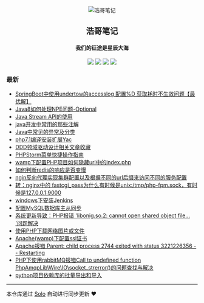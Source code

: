 <p align="center"><img alt="浩哥笔记" src="https://cdn.jsdelivr.net/gh/barryzpc/pic-repo/my-blog/img/barry.png"></p><h2 align="center">
浩哥笔记
</h2>

<h4 align="center">我们的征途是星辰大海</h4>
<p align="center"><a title="浩哥笔记" target="_blank" href="https://github.com/barryzpc/solo-blog"><img src="https://img.shields.io/github/last-commit/barryzpc/solo-blog.svg?style=flat-square&color=FF9900"></a>
<a title="GitHub repo size in bytes" target="_blank" href="https://github.com/barryzpc/solo-blog"><img src="https://img.shields.io/github/repo-size/barryzpc/solo-blog.svg?style=flat-square"></a>
<a title="Solo Version" target="_blank" href="https://github.com/88250/solo/releases"><img src="https://img.shields.io/badge/solo-4.4.0-f1e05a.svg?style=flat-square&color=blueviolet"></a>
<a title="Hits" target="_blank" href="https://github.com/88250/hits"><img src="https://hits.b3log.org/barryzpc/solo-blog.svg"></a></p>

### 最新

* [SpringBoot中使用undertow的accesslog 配置%D 获取耗时不生效问题【最优解】](https://myblog.zhengpc.com/articles/2023/11/22/1700621273810.html)
* [Java8如何处理NPE问题-Optional](https://myblog.zhengpc.com/articles/2023/09/19/1695088524727.html)
* [Java Stream API的使用](https://myblog.zhengpc.com/articles/2023/09/17/1694954238502.html)
* [java开发中常用的那些注解](https://myblog.zhengpc.com/articles/2023/04/13/1681358172194.html)
* [Java中常见的异常及分类](https://myblog.zhengpc.com/articles/2022/12/01/1669880943618.html)
* [php7.1编译安装扩展Yac](https://myblog.zhengpc.com/articles/2022/07/13/1657681076161.html)
* [DDD领域驱动设计相关文章收藏](https://myblog.zhengpc.com/articles/2022/07/12/1657594193348.html)
* [PHPStorm菜单快捷操作指南](https://myblog.zhengpc.com/articles/2021/09/05/1630851971940.html)
* [wamp下配置PHP项目如何隐藏url中的index.php](https://myblog.zhengpc.com/articles/2021/03/24/1616573872192.html)
* [如何判断redis的响应是否变慢](https://myblog.zhengpc.com/articles/2020/12/08/1607392229857.html)
* [ngin反向代理实现集群配置以及根据不同的url后缀来访问不同的服务配置](https://myblog.zhengpc.com/articles/2020/12/04/1607013142180.html)
* [转：nginx中的 fastcgi_pass为什么有时候是unix:/tmp/php-fpm.sock，有时候是127.0.0.1:9000](https://myblog.zhengpc.com/articles/2020/11/26/1606355061499.html)
* [windows下安装Jenkins](https://myblog.zhengpc.com/articles/2020/11/23/1606127171977.html)
* [配置MySQL数据库主从同步](https://myblog.zhengpc.com/articles/2020/11/18/1605694234803.html)
* [系统更新导致：PHP报错 'libonig.so.2: cannot open shared object file... '问题解决](https://myblog.zhengpc.com/articles/2020/08/27/1598522167215.html)
* [使用PHP下载网络图片或文件](https://myblog.zhengpc.com/articles/2020/08/12/1597218334271.html)
* [Apache(wamp)下配置ssl证书](https://myblog.zhengpc.com/articles/2020/08/04/1596512458890.html)
* [Apache报错 Parent: child process 2744 exited with status 3221226356 -- Restarting](https://myblog.zhengpc.com/articles/2020/08/04/1596509366225.html)
* [PHP下使用rabbitMQ报错Call to undefined function PhpAmqpLib\\Wire\\IO\\socket_strerror()的问题查找与解决](https://myblog.zhengpc.com/articles/2020/08/03/1596442518677.html)
* [python项目依赖库的批量导出和导入](https://myblog.zhengpc.com/articles/2020/07/24/1595584844339.html)



---

本仓库通过 [Solo](https://github.com/88250/solo) 自动进行同步更新 ❤️ 